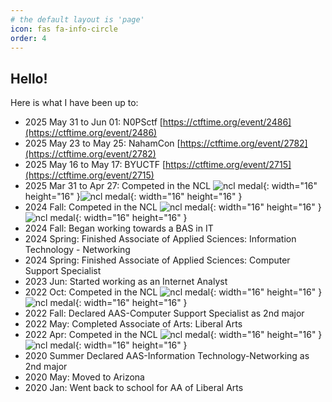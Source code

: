 ```yaml
---
# the default layout is 'page'
icon: fas fa-info-circle
order: 4
---
```


## Hello!

Here is what I have been up to:
+ 2025 May 31 to Jun 01: N0PSctf [https://ctftime.org/event/2486](https://ctftime.org/event/2486)
+ 2025 May 23 to May 25: NahamCon [https://ctftime.org/event/2782](https://ctftime.org/event/2782)
+ 2025 May 16 to May 17: BYUCTF [https://ctftime.org/event/2715](https://ctftime.org/event/2715)
+ 2025 Mar 31 to Apr 27: Competed in the NCL ![ncl medal](/assets/img/medals_diamond.png){: width="16" height="16" }![ncl medal](/assets/img/medals_diamond.png){: width="16" height="16" }
+ 2024 Fall: Competed in the NCL ![ncl medal](/assets/img/medals_diamond.png){: width="16" height="16" }![ncl medal](/assets/img/medals_diamond.png){: width="16" height="16" }
+ 2024 Fall: Began working towards a BAS in IT
+ 2024 Spring: Finished Associate of Applied Sciences: Information Technology - Networking
+ 2024 Spring: Finished Associate of Applied Sciences: Computer Support Specialist
+ 2023 Jun: Started working as an Internet Analyst
+ 2022 Oct: Competed in the NCL ![ncl medal](/assets/img/medals_platinum.png){: width="16" height="16" }![ncl medal](/assets/img/medals_diamond.png){: width="16" height="16" }
+ 2022 Fall: Declared AAS-Computer Support Specialist as 2nd major
+ 2022 May: Completed Associate of Arts: Liberal Arts
+ 2022 Apr: Competed in the NCL ![ncl medal](/assets/img/medals_platinum.png){: width="16" height="16" }![ncl medal](/assets/img/medals_platinum.png){: width="16" height="16" }
+ 2020 Summer Declared AAS-Information Technology-Networking as 2nd major
+ 2020 May: Moved to Arizona
+ 2020 Jan: Went back to school for AA of Liberal Arts
